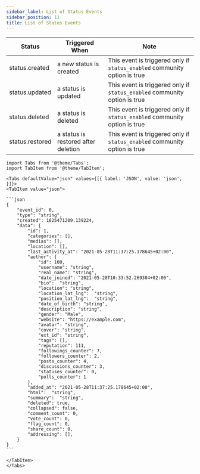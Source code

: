 ```yaml
---
sidebar_label: List of Status Events
sidebar_position: 11
title: List of Status Events
---
```



| Status          | Triggered When                      | Note                                                                      |
|-----------------|-------------------------------------|---------------------------------------------------------------------------|
| status.created  | a new status is created             | This event is triggered only if `status_enabled` community option is true |
| status.updated  | a status is updated                 | This event is triggered only if `status_enabled` community option is true |
| status.deleted  | a status is deleted                 | This event is triggered only if `status_enabled` community option is true |
| status.restored | a status is restored after deletion | This event is triggered only if `status_enabled` community option is true |


````mdx-code-block
import Tabs from '@theme/Tabs';
import TabItem from '@theme/TabItem';

<Tabs defaultValue="json" values={[{ label: 'JSON', value: 'json', }]}>
<TabItem value="json">

```json
{
    "event_id": 0,
    "type": "string",
    "created": 1625471209.139224,
    "data": {
        "id": 1,
        "categories": [],
        "medias": [],
        "location": [],
        "last_activity_at": "2021-05-28T11:37:25.178645+02:00",
        "author": {
            "id": 100,
            "username": "string",
            "real_name": "string",
            "date_joined": "2021-05-28T10:33:52.269304+02:00",
            "bio":  "string",
            "location": "string",
            "location_lat_lng":  "string",
            "position_lat_lng":  "string",
            "date_of_birth": "string",
            "description": "string",
            "gender": "Male",
            "website": "https://example.com",
            "avatar": "string",
            "cover": "string",
            "ext_id": "string",
            "tags": [],
            "reputation": 111,
            "followings_counter": 7,
            "followers_counter": 2,
            "posts_counter": 4,
            "discussions_counter": 3,
            "statuses_counter": 0,
            "polls_counter": 1
        },
        "added_at": "2021-05-28T11:37:25.178645+02:00",
        "html":  "string",
        "summary":  "string",
        "deleted": true,
        "collapsed": false,
        "comment_count": 0,
        "vote_count": 0,
        "flag_count": 0,
        "share_count": 0,
        "addressing": [],
    }
}
```

</TabItem>
</Tabs>
````